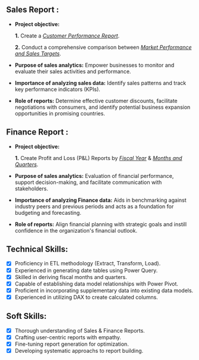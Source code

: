 ## Sales Report :

- **Project objective:** 

    **1.** Create a _[Customer Performance Report](https://github.com/dkiyer/AtliQ-Hardware-Excel-Reports/blob/main/Customer%20Performance%20Report.pdf)_. 

    **2.** Conduct a comprehensive comparison between _[Market Performance and Sales Targets](https://github.com/dkiyer/AtliQ-Hardware-Excel-Reports/blob/main/Market%20Performance%20vs%20Target%20Report.pdf)_.

- **Purpose of sales analytics:** Empower businesses to monitor and evaluate their sales activities and performance.

- **Importance of analyzing sales data:** Identify sales patterns and track key performance indicators (KPIs).

- **Role of reports:** Determine effective customer discounts, facilitate negotiations with consumers, and identify potential business expansion opportunities in promising countries.


## Finance Report :

- **Project objective:** 

    **1.** Create Profit and Loss (P&L) Reports by _[Fiscal Year](https://github.com/dkiyer/AtliQ-Hardware-Excel-Reports/blob/main/P%26L%20by%20Years%20Report.pdf)_ & _[Months and Quarters](https://github.com/dkiyer/AtliQ-Hardware-Excel-Reports/blob/main/P%26L%20by%20Quarters%20Report.pdf)_.
  
- **Purpose of sales analytics:** Evaluation of financial performance, support decision-making, and facilitate communication with stakeholders.

- **Importance of analyzing Finance data:** Aids in benchmarking against industry peers and previous periods and acts as a foundation for budgeting and forecasting.

- **Role of reports:** Align financial planning with strategic goals and instill confidence in the organization's financial outlook.


## Technical Skills:
- [x]	Proficiency in ETL methodology (Extract, Transform, Load).
- [x]	Experienced in generating date tables using Power Query.
- [x]	Skilled in deriving fiscal months and quarters.
- [x]	Capable of establishing data model relationships with Power Pivot.
- [x]	Proficient in incorporating supplementary data into existing data models.
- [x]	Experienced in utilizing DAX to create calculated columns.

## Soft Skills:
- [x]	Thorough understanding of Sales & Finance Reports.
- [x]	Crafting user-centric reports with empathy.
- [x]	Fine-tuning report generation for optimization.
- [x]	Developing systematic approachs to report building.
